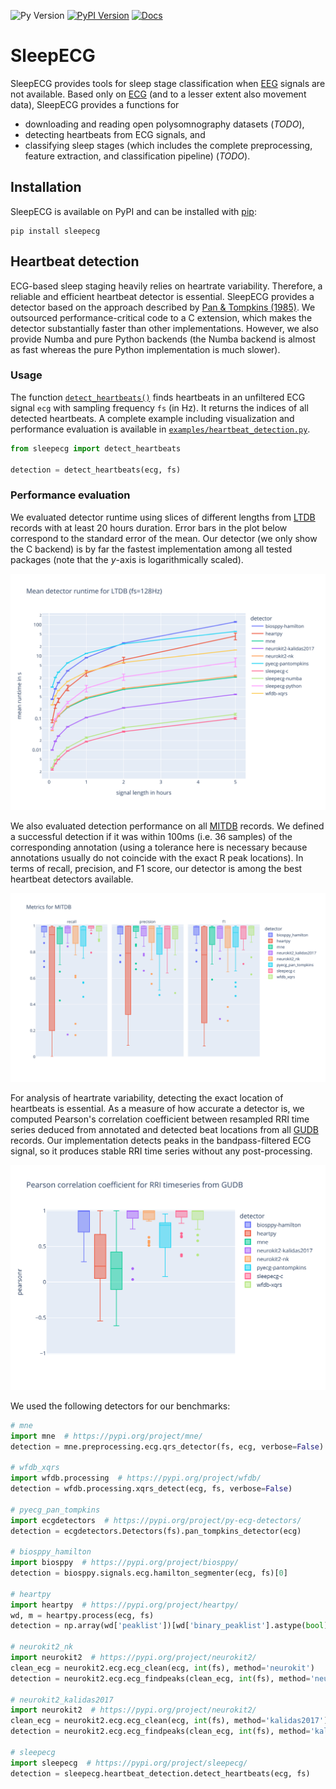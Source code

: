 ![Py Version](https://img.shields.io/pypi/pyversions/sleepecg.svg?logo=python&logoColor=white)
[![PyPI Version](https://img.shields.io/pypi/v/sleepecg)](https://pypi.org/project/sleepecg/)
[![Docs](https://readthedocs.org/projects/sleepecg/badge/?version=latest)](https://sleepecg.readthedocs.io/en/latest/generated/sleepecg.html)

# SleepECG
SleepECG provides tools for sleep stage classification when [EEG](https://en.wikipedia.org/wiki/Electroencephalography) signals are not available. Based only on [ECG](https://en.wikipedia.org/wiki/Electrocardiography) (and to a lesser extent also movement data), SleepECG provides a functions for
- downloading and reading open polysomnography datasets (*TODO*),
- detecting heartbeats from ECG signals, and
- classifying sleep stages (which includes the complete preprocessing, feature extraction, and classification pipeline) (*TODO*).


## Installation
SleepECG is available on PyPI and can be installed with [pip](https://pip.pypa.io/en/stable/):
```
pip install sleepecg
```


## Heartbeat detection
ECG-based sleep staging heavily relies on heartrate variability. Therefore, a reliable and efficient heartbeat detector is essential. SleepECG provides a detector based on the approach described by [Pan & Tompkins (1985)](https://doi.org/10.1109/TBME.1985.325532). We outsourced performance-critical code to a C extension, which makes the detector substantially faster than other implementations. However, we also provide Numba and pure Python backends (the Numba backend is almost as fast whereas the pure Python implementation is much slower).

### Usage
The function [`detect_heartbeats()`](https://github.com/cbrnr/sleepecg/blob/main/sleepecg/heartbeats.py#L40) finds heartbeats in an unfiltered ECG signal `ecg` with sampling frequency `fs` (in Hz). It returns the indices of all detected heartbeats. A complete example including visualization and performance evaluation is available in [`examples/heartbeat_detection.py`](https://raw.githubusercontent.com/cbrnr/sleepecg/main/examples/heartbeat_detection.py).
```python
from sleepecg import detect_heartbeats

detection = detect_heartbeats(ecg, fs)
```


### Performance evaluation
We evaluated detector runtime using slices of different lengths from [LTDB](https://physionet.org/content/ltdb/1.0.0/) records with at least 20 hours duration. Error bars in the plot below correspond to the standard error of the mean. Our detector (we only show the C backend) is by far the fastest implementation among all tested packages (note that the *y*-axis is logarithmically scaled).

![LTDB runtimes](https://raw.githubusercontent.com/cbrnr/sleepecg/main/img/ltdb_runtime_logscale.svg)

We also evaluated detection performance on all [MITDB](https://physionet.org/content/mitdb/1.0.0/) records. We defined a successful detection if it was within 100ms (i.e. 36 samples) of the corresponding annotation (using a tolerance here is necessary because annotations usually do not coincide with the exact R peak locations). In terms of recall, precision, and F1 score, our detector is among the best heartbeat detectors available.

![MITDB metrics](https://raw.githubusercontent.com/cbrnr/sleepecg/main/img/mitdb_metrics.svg)

For analysis of heartrate variability, detecting the exact location of heartbeats is essential. As a measure of how accurate a detector is, we computed Pearson's correlation coefficient between resampled RRI time series deduced from annotated and detected beat locations from all [GUDB](https://github.com/berndporr/ECG-GUDB) records. Our implementation detects peaks in the bandpass-filtered ECG signal, so it produces stable RRI time series without any post-processing.

![GUDB pearson correlation](https://raw.githubusercontent.com/cbrnr/sleepecg/main/img/gudb_pearson.svg)


We used the following detectors for our benchmarks:
```python
# mne
import mne  # https://pypi.org/project/mne/
detection = mne.preprocessing.ecg.qrs_detector(fs, ecg, verbose=False)

# wfdb_xqrs
import wfdb.processing  # https://pypi.org/project/wfdb/
detection = wfdb.processing.xqrs_detect(ecg, fs, verbose=False)

# pyecg_pan_tompkins
import ecgdetectors  # https://pypi.org/project/py-ecg-detectors/
detection = ecgdetectors.Detectors(fs).pan_tompkins_detector(ecg)

# biosppy_hamilton
import biosppy  # https://pypi.org/project/biosppy/
detection = biosppy.signals.ecg.hamilton_segmenter(ecg, fs)[0]

# heartpy
import heartpy  # https://pypi.org/project/heartpy/
wd, m = heartpy.process(ecg, fs)
detection = np.array(wd['peaklist'])[wd['binary_peaklist'].astype(bool)]

# neurokit2_nk
import neurokit2  # https://pypi.org/project/neurokit2/
clean_ecg = neurokit2.ecg.ecg_clean(ecg, int(fs), method='neurokit')
detection = neurokit2.ecg.ecg_findpeaks(clean_ecg, int(fs), method='neurokit')['ECG_R_Peaks']

# neurokit2_kalidas2017
import neurokit2  # https://pypi.org/project/neurokit2/
clean_ecg = neurokit2.ecg.ecg_clean(ecg, int(fs), method='kalidas2017')
detection = neurokit2.ecg.ecg_findpeaks(clean_ecg, int(fs), method='kalidas2017')['ECG_R_Peaks']

# sleepecg
import sleepecg  # https://pypi.org/project/sleepecg/
detection = sleepecg.heartbeat_detection.detect_heartbeats(ecg, fs)
```
